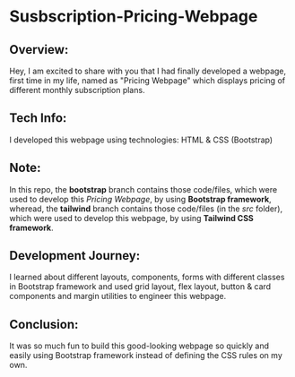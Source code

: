 # Susbscription-Pricing-Webpage

## Overview:
Hey, I am excited to share with you that I had finally developed a webpage, first time in my life, named as "Pricing Webpage" which displays pricing of different monthly subscription plans.

## Tech Info:
I developed this webpage using technologies: HTML & CSS (Bootstrap)

## Note:
In this repo, the **bootstrap** branch contains those code/files, which were used to develop this _Pricing Webpage_, by using **Bootstrap framework**, wheread, the **tailwind** branch contains those code/files (in the _src_ folder), which were used to develop this webpage, by using **Tailwind CSS framework**.

## Development Journey:
I learned about different layouts, components, forms with different classes in Bootstrap framework and used grid layout, flex layout, button & card components and margin utilities to engineer this webpage.

## Conclusion:
It was so much fun to build this good-looking webpage so quickly and easily using Bootstrap framework instead of defining the CSS rules on my own. 
